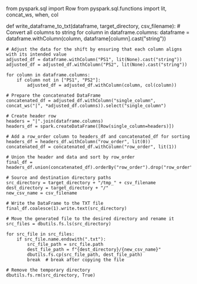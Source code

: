 from pyspark.sql import Row
from pyspark.sql.functions import lit, concat_ws, when, col

def write_dataframe_to_txt(dataframe, target_directory, csv_filename):
    # Convert all columns to string
    for column in dataframe.columns: 
        dataframe = dataframe.withColumn(column, dataframe[column].cast("string"))

    # Adjust the data for the shift by ensuring that each column aligns with its intended value
    adjusted_df = dataframe.withColumn("PS1", lit(None).cast("string"))
    adjusted_df = adjusted_df.withColumn("PS2", lit(None).cast("string"))

    for column in dataframe.columns:
        if column not in ["PS1", "PS2"]:
            adjusted_df = adjusted_df.withColumn(column, col(column))

    # Prepare the concatenated DataFrame
    concatenated_df = adjusted_df.withColumn("single_column", concat_ws("|", *adjusted_df.columns)).select("single_column")

    # Create header row
    headers = "|".join(dataframe.columns)
    headers_df = spark.createDataFrame([Row(single_column=headers)])

    # Add a row_order column to headers_df and concatenated_df for sorting
    headers_df = headers_df.withColumn("row_order", lit(0))
    concatenated_df = concatenated_df.withColumn("row_order", lit(1))

    # Union the header and data and sort by row_order
    final_df = headers_df.union(concatenated_df).orderBy("row_order").drop("row_order")

    # Source and destination directory paths
    src_directory = target_directory + "/tmp_" + csv_filename
    dest_directory = target_directory + "/"
    new_csv_name = csv_filename

    # Write the DataFrame to the TXT file
    final_df.coalesce(1).write.text(src_directory)

    # Move the generated file to the desired directory and rename it
    src_files = dbutils.fs.ls(src_directory)

    for src_file in src_files: 
        if src_file.name.endswith(".txt"): 
            src_file_path = src_file.path 
            dest_file_path = f"{dest_directory}/{new_csv_name}"
            dbutils.fs.cp(src_file_path, dest_file_path)
            break  # break after copying the file

    # Remove the temporary directory
    dbutils.fs.rm(src_directory, True)
